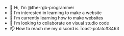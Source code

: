 - 👋 Hi, I’m @the-rgb-programmer
- 👀 I’m interested in learning to make a website
- 🌱 I’m currently learning how to make websites
- 💞️ I’m looking to collaborate on visual studio code
- 📫 How to reach me my discord is Toast-potato#3463

<!---
the-rgb-programmer/the-rgb-programmer is a ✨ special ✨ repository because its `README.md` (this file) appears on your GitHub profile.
You can click the Preview link to take a look at your changes.
--->
